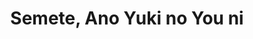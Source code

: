 --- 
title: "Semete, Ano Yuki no You ni"
publishdate: "2019-1-29T16:48:46+02:00"
src: "https://365manga.net/manga/semete-ano-yuki-no-you-ni"
image: "https://data.365manga.net/images/thumbnails/30709-semete-ano-yuki-no-you-ni.jpg"
description: " A bittersweet story of young love. An original work, published as a doujinshi at C79."
---